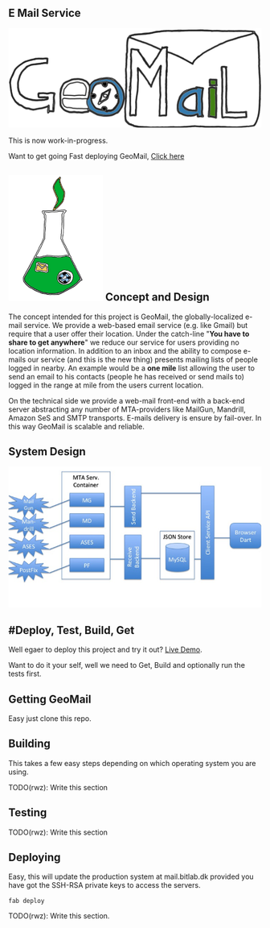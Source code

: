 
E Mail Service
------------------------------------------------------------

![GeoMail Logo](docs/images/geomail.png "GeoMail")

This is now work-in-progress.

Want to get going Fast deploying GeoMail, [Click here](#deploy-test-build-get)


![Dev logo](docs/images/devlogo.png) Concept and Design
--------------

The concept intended for this project is GeoMail, the
globally-localized e-mail service. We provide a web-based email
service (e.g. like Gmail) but require that a user offer their
location. Under the catch-line "<b>You have to share to get
anywhere</b>" we reduce our service for users providing no location
information. In addition to an inbox and the ability to compose
e-mails our service (and this is the new thing) presents mailing lists
of people logged in nearby. An example would be a <b>one mile</b> list
allowing the user to send an email to his contacts (people he has
received or send mails to) logged in the range at mile from the
users current location.

On the technical side we provide a web-mail front-end with a back-end
server abstracting any number of MTA-providers like MailGun, Mandrill,
Amazon SeS and SMTP transports. E-mails delivery is ensure by fail-over.
In this way GeoMail is scalable and reliable.

System Design
---------------
![System Components Diagram](docs/SystemComponentDiagram.png "E-mail service - System components Diagram")






#Deploy, Test, Build, Get
--------------------

Well egaer to deploy this project and try it out? [Live Demo](https://mail.bitlab.dk).

Want to do it your self, well we need to Get, Build and optionally run the tests first.

Getting GeoMail
----

Easy just clone this repo.


Building
----
This takes a few easy steps depending on which operating system you are using.

TODO(rwz): Write this section

Testing
----
TODO(rwz): Write this section


Deploying
-----

Easy, this will update the production system at mail.bitlab.dk provided you have
got the SSH-RSA private keys to access the servers.
```
fab deploy
```
TODO(rwz): Write this section.
